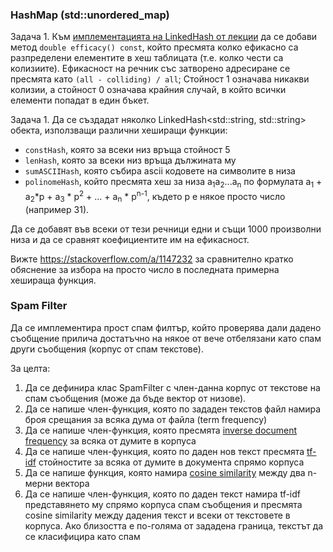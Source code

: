 ### HashMap (std::unordered_map)

Задача 1. Към [имплементацията на LinkedHash от лекции](https://github.com/triffon/sdp-2019-20/blob/master/dictionary/linked_hash.cpp) да се добави метод `double efficacy() const`, който пресмята колко ефикасно са разпределени елементите в хеш таблицата (т.е. колко чести са колизиите). Ефикасност на речник със затворено адресиране се пресмята като `(all - colliding) / all`; Стойност 1 означава никакви колизии, а стойност 0 означава крайния случай, в който всички елементи попадат в един бъкет.

Задача 1. Да се създадат няколко LinkedHash<std::string, std::string> обекта, използващи различни хеширащи функции:
  * `constHash`, която за всеки низ връща стойност 5
  * `lenHash`, която за всеки низ връща дължината му
  * `sumASCIIHash`, която събира ascii кодовете на символите в низа
  * `polinomeHash`, който пресмята хеш за низа a<sub>1</sub>a<sub>2</sub>...a<sub>n</sub> по формулата a<sub>1</sub> + a<sub>2</sub>*p + a<sub>3</sub> * p<sup>2</sup> + ... + a<sub>n</sub> * p<sup>n-1</sup>, където p е някое просто число (например 31).
  
  Да се добавят във всеки от тези речници едни и същи 1000 произволни низа и да се сравнят коефициентите им на ефикасност.
  
  Вижте https://stackoverflow.com/a/1147232 за сравнително кратко обяснение за избора на просто число в последната примерна хешираща функция.

### Spam Filter
Да се имплементира прост спам филтър, който проверява дали дадено съобщение прилича достатъчно на някое от вече отбелязани като спам други съобщения (корпус от спам текстове).

За целта:
  1. Да се дефинира клас SpamFilter с член-данна корпус от текстове на спам съобщения (може да бъде вектор от низове).
  1. Да се напише член-функция, която по зададен текстов файл намира броя срещания за всяка дума от файла (term frequency)
  1. Да се напише член-функция, която пресмята [inverse document frequency](https://en.wikipedia.org/wiki/Tf%E2%80%93idf#Inverse_document_frequency_2) за всяка от думите в корпуса
  1. Да се напише член-функция, която по даден нов текст пресмята [tf-idf](https://en.wikipedia.org/wiki/Tf%E2%80%93idf) стойностите за всяка от думите в документа спрямо корпуса
  1. Да се напише функция, която намира [cosine similarity](https://en.wikipedia.org/wiki/Cosine_similarity#Definition) между два n-мерни вектора
  1. Да се напише член-функция, която по даден текст намира tf-idf представянето му спрямо корпуса спам съобщения и пресмята cosine similarity между дадения текст и всеки от текстовете в корпуса. Ако близостта е по-голяма от зададена граница, текстът да се класифицира като спам
